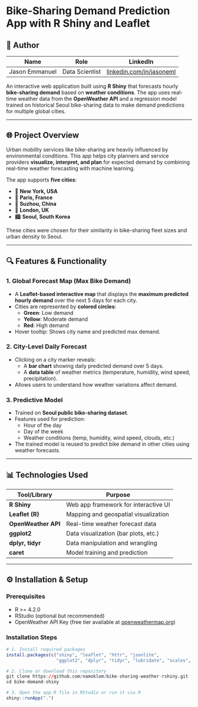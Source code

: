 # Bike-Sharing Demand Prediction App with R Shiny and Leaflet

## 👤 Author

| Name            | Role              | LinkedIn                                      |
|-----------------|-------------------|-----------------------------------------------|
| Jason Emmanuel  | Data Scientist | [linkedin.com/in/jasoneml](https://www.linkedin.com/in/jasoneml/) |

An interactive web application built using **R Shiny** that forecasts hourly **bike-sharing demand** based on **weather conditions**. The app uses real-time weather data from the **OpenWeather API** and a regression model trained on historical Seoul bike-sharing data to make demand predictions for multiple global cities.

---

## 🌐 Project Overview

Urban mobility services like bike-sharing are heavily influenced by environmental conditions. This app helps city planners and service providers **visualize, interpret, and plan** for expected demand by combining real-time weather forecasting with machine learning.

The app supports **five cities**:
- 🗽 **New York, USA**
- 🗼 **Paris, France**
- 🏯 **Suzhou, China**
- 🎡 **London, UK**
- 🏙️ **Seoul, South Korea**

These cities were chosen for their similarity in bike-sharing fleet sizes and urban density to Seoul.

---

## 🔍 Features & Functionality

### 1. **Global Forecast Map (Max Bike Demand)**
- A **Leaflet-based interactive map** that displays the **maximum predicted hourly demand** over the next 5 days for each city.
- Cities are represented by **colored circles**:
  - **Green**: Low demand
  - **Yellow**: Moderate demand
  - **Red**: High demand
- Hover tooltip: Shows city name and predicted max demand.

### 2. **City-Level Daily Forecast**
- Clicking on a city marker reveals:
  - A **bar chart** showing daily predicted demand over 5 days.
  - A **data table** of weather metrics (temperature, humidity, wind speed, precipitation).
- Allows users to understand how weather variations affect demand.

### 3. **Predictive Model**
- Trained on **Seoul public bike-sharing dataset**.
- Features used for prediction:
  - Hour of the day
  - Day of the week
  - Weather conditions (temp, humidity, wind speed, clouds, etc.)
- The trained model is reused to predict bike demand in other cities using weather forecasts.

---

## 📊 Technologies Used

| Tool/Library        | Purpose                                  |
|---------------------|------------------------------------------|
| **R Shiny**         | Web app framework for interactive UI     |
| **Leaflet (R)**     | Mapping and geospatial visualization     |
| **OpenWeather API** | Real-time weather forecast data          |
| **ggplot2**         | Data visualization (bar plots, etc.)     |
| **dplyr, tidyr**    | Data manipulation and wrangling          |
| **caret**           | Model training and prediction            |

---

## ⚙️ Installation & Setup

### Prerequisites
- R >= 4.2.0
- RStudio (optional but recommended)
- OpenWeather API Key (free tier available at [openweathermap.org](https://openweathermap.org/api))

### Installation Steps

```r
# 1. Install required packages
install.packages(c("shiny", "leaflet", "httr", "jsonlite", 
                   "ggplot2", "dplyr", "tidyr", "lubridate", "scales", "caret"))

# 2. Clone or download this repository
git clone https://github.com/namoklom/bike-sharing-weather-rshiny.git
cd bike-demand-shiny

# 3. Open the app.R file in RStudio or run it via R
shiny::runApp(".")
